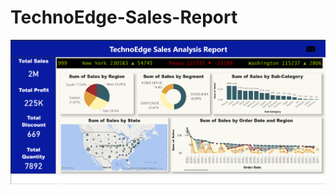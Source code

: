 # TechnoEdge-Sales-Report
<img src="https://github.com/mohitrj02/TechnoEdge-Sales-Report/blob/main/Techno_edge%20Report.png" />
